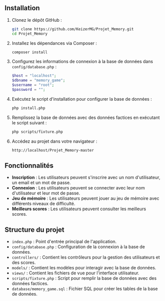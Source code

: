 ## Installation

1. Clonez le dépôt GitHub :
   ```sh
   git clone https://github.com/KeizerMG/Projet_Memory.git
   cd Projet_Memory
   ```

2. Installez les dépendances via Composer :
   ```sh
   composer install
   ```

3. Configurez les informations de connexion à la base de données dans `config/database.php` :
   ```php
   $host = "localhost";
   $dbname = "memory_game";
   $username = "root";
   $password = "";
   ```

4. Exécutez le script d'installation pour configurer la base de données :
   ```sh
   php install.php
   ```

5. Remplissez la base de données avec des données factices en exécutant le script suivant :
   ```sh
   php scripts/fixture.php
   ```

6. Accédez au projet dans votre navigateur :
   ```sh
   http://localhost/Projet_Memory-master
   ```

## Fonctionnalités

- **Inscription** : Les utilisateurs peuvent s'inscrire avec un nom d'utilisateur, un email et un mot de passe.
- **Connexion** : Les utilisateurs peuvent se connecter avec leur nom d'utilisateur et leur mot de passe.
- **Jeu de mémoire** : Les utilisateurs peuvent jouer au jeu de mémoire avec différents niveaux de difficulté.
- **Meilleurs scores** : Les utilisateurs peuvent consulter les meilleurs scores.

## Structure du projet

- `index.php` : Point d'entrée principal de l'application.
- `config/database.php` : Configuration de la connexion à la base de données.
- `controllers/` : Contient les contrôleurs pour la gestion des utilisateurs et des scores.
- `models/` : Contient les modèles pour interagir avec la base de données.
- `views/` : Contient les fichiers de vue pour l'interface utilisateur.
- `scripts/fixture.php` : Script pour remplir la base de données avec des données factices.
- `database/memory_game.sql` : Fichier SQL pour créer les tables de la base de données.

